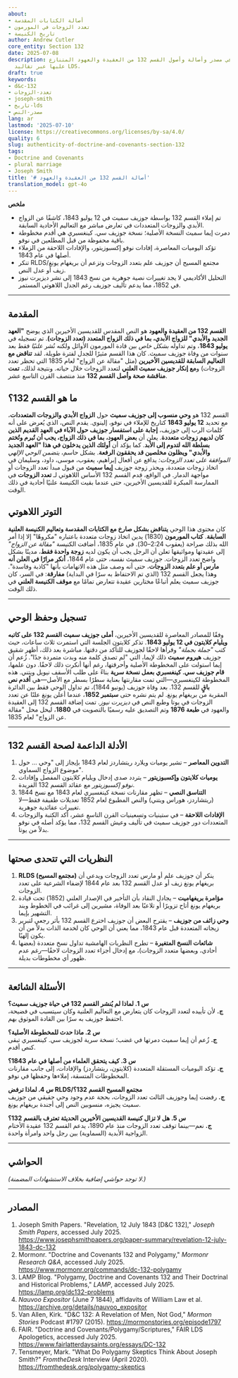 ```yaml
---
about:
- أصالة الكتابات المقدسة
- تعدد الزوجات في المورمون
- تاريخ الكنيسة
author: Andrew Cutler
core_entity: Section 132
date: 2025-07-08
description: تحقيق شامل في مصدر وأصالة وأصول القسم 132 من العقيدة والعهود المتنازع
  عليها عبر تقاليد LDS.
draft: true
keywords:
- d&c-132
- تعدد-الزوجات
- joseph-smith
- تاريخ-lds
- مصدر-النص
lang: ar
lastmod: '2025-07-10'
license: https://creativecommons.org/licenses/by-sa/4.0/
quality: 6
slug: authenticity-of-doctrine-and-covenants-section-132
tags:
- Doctrine and Covenants
- plural marriage
- Joseph Smith
title: '# أصالة القسم 132 من العقيدة والعهود'
translation_model: gpt-4o
---
```


**ملخص** <!-- ≤ 100 words, 3–7 bullets -->

- تم إملاء القسم 132 بواسطة جوزيف سميث في 12 يوليو 1843، كاشفًا عن الزواج الأبدي والزوجات المتعددات في تعارض مباشر مع التعاليم الأحادية السابقة.
- دمرت إيما سميث النسخة الأصلية؛ نسخة جوزيف سي. كينغسبري هي أقدم مخطوطة باقية محفوظة من قبل المطلعين في نوفو.
- تؤكد اليوميات المعاصرة، إفادات نوفو إكسبوزيتور، والإفادات اللاحقة من الزملاء أصلها في عام 1843.
- تنكر RLDS/مجتمع المسيح أن جوزيف علم بتعدد الزوجات وتزعم أن بريغهام يونغ زيف أو عدل النص.
- التحليل الأكاديمي لا يجد تغييرات نصية جوهرية من نسخ 1843 إلى نشر ديزيرت نيوز في 1852، مما يدعم تأليف جوزيف رغم الجدل اللاهوتي المستمر.

---

## المقدمة

**القسم 132 من العقيدة والعهود** هو النص المقدس للقديسين الأخيرين الذي يوضح **"العهد الجديد والأبدي" للزواج الأبدي، بما في ذلك الزواج المتعدد (تعدد الزوجات)**. تم تسجيله في **يوليو 1843**، وتم تداوله *بشكل خاص* بين قادة المورمون الأوائل ولكنه نُشر *علنيًا* فقط بعد سنوات من وفاة جوزيف سميث. كان هذا القسم مثيرًا للجدل لفترة طويلة. لقد **تناقض مع التعاليم السابقة للقديسين الأخيرين** (مثل "مقالة عن الزواج" لعام 1835 التي تحظر تعدد الزوجات) و**مع إنكار جوزيف سميث العلني** لتعدد الزوجات خلال حياته. ونتيجة لذلك، **تمت مناقشة صحة وأصل القسم 132** منذ منتصف القرن التاسع عشر.

## ما هو القسم 132؟

القسم 132 هو **وحي منسوب إلى جوزيف سميث** حول **الزواج الأبدي والزوجات المتعددات**، مع تحديد **12 يوليو 1843** كتاريخ للإملاء في نوفو، إلينوي. يقدم النص، الذي يُعرض على أنه كلمات الرب إلى جوزيف، **إجابة على استفسار جوزيف حول الآباء في العهد القديم الذين كان لديهم زوجات متعددة**. يعلن أن **بعض العهود، بما في ذلك الزواج، يجب أن تُبرم وتُختم بسلطة الله لتدوم إلى الأبد**. كما يؤكد أن **أولئك الذين يدخلون في هذا "العهد الجديد والأبدي" ويظلون مخلصين قد يحققون الرفعة**. بشكل حاسم، *يتضمن الوحي الإلهي الموافقة على تعدد الزوجات:* يدافع عن أفعال إبراهيم، يعقوب، موسى، داود، وسليمان في اتخاذ زوجات متعددة، ويحذر زوجة جوزيف **إيما سميث** من قبول مبدأ تعدد الزوجات أو مواجهة الدمار. في الواقع، قدم القسم 132 الأساس اللاهوتي لـ **تعدد الزوجات** في الممارسة المبكرة للقديسين الأخيرين، حتى عندما بقيت الكنيسة علنيًا أحادية في ذلك الوقت.

## التوتر اللاهوتي

كان محتوى هذا الوحي **يتناقض بشكل صارخ مع الكتابات المقدسة وتعاليم الكنيسة العلنية السابقة**. **كتاب المورمون** (1830) يدين اتخاذ زوجات متعددة باعتباره "مكروهًا" إلا إذا أمر الله بذلك صراحة (يعقوب 2:24–30). في عام 1835، أضافت الكنيسة *"مقالة عن الزواج"* إلى عقيدتها ومواثيقها تعلن أن الرجل يجب أن يكون لديه **زوجة واحدة فقط**، مدينًا بشكل واضح تعدد الزوجات. جوزيف سميث نفسه، حتى عام 1844، **أنكر مرارًا في العلن أنه مارس أو علم بتعدد الزوجات**، حتى أنه وصف مثل هذه الاتهامات بأنها "كاذبة وفاسدة". وهذا يجعل القسم 132 (الذي تم الاحتفاظ به سرًا في البداية) **مفارقة**: في السر، كان جوزيف سميث يعلم أتباعًا مختارين عقيدة تتعارض تمامًا مع **موقف الكنيسة العلني** في ذلك الوقت.

---

## تسجيل وحفظ الوحي

وفقًا للمصادر المعاصرة للقديسين الأخيرين، **أملى جوزيف سميث القسم 132 على كاتبه ويليام كلايتون في 12 يوليو 1843**. تذكر كلايتون الجلسة التي استمرت ثلاث ساعات، حيث كتب *"جملة بجملة"* وقرأها لاحقًا لجوزيف للتأكد من دقتها. مباشرة بعد ذلك، أظهر شقيق جوزيف **هيروم سميث** ذلك لإيما، التي "لم تصدق كلمة منه وبدت متمردة جدًا". زُعم أن إيما استولت على المخطوطة الأصلية وأحرقتها، رغم أنها أنكرت ذلك لاحقًا. دون علمها، **قام جوزيف سي. كينغسبري بعمل نسخة سرية** بناءً على طلب الأسقف نيويل ويتني. هذه المخطوطة لكينغسبري—التي تمت مقارنتها بعناية سطرًا بسطر مع الأصل—هي **أقدم نص باقٍ** للقسم 132. بعد وفاة جوزيف (يونيو 1844)، تم تداول الوحي فقط بين الدائرة المقربة من بريغهام يونغ. لم يتم نشره حتى **سبتمبر 1852**، عندما أعلن يونغ علنًا عن تعدد الزوجات في يوتا وطبع النص في *ديزيرت نيوز*. تمت إضافة القسم 132 إلى العقيدة والعهود في **طبعة 1876** وتم التصديق عليه رسميًا بالتصويت في **1880**، ليحل محل "مقالة عن الزواج" لعام 1835.

---

## الأدلة الداعمة لصحة القسم 132

1. **التدوين المعاصر** – تشير يوميات ويلارد ريتشاردز لعام 1843 بإيجاز إلى "وحي ... حول موضوع الزواج السماوي".  
2. **يوميات كلايتون وإكسبوزيتور** – يتردد صدى إدخال ويليام كلايتون المفصل وإفادات *نوفو إكسبوزيتور* مع عقائد القسم 132 الفريدة.  
3. **التناسق النصي** – تظهر مقارنات نسخة كينغسبري لعام 1843 مع نسخ 1844 (ريتشاردز، هوراس ويتني) والنص المطبوع لعام 1852 تعديلات طفيفة فقط—لا تغييرات عقائدية جوهرية.  
4. **الإفادات اللاحقة** – في ستينيات وتسعينيات القرن التاسع عشر، أكد الكتبة والزوجات المتعددات دور جوزيف سميث في تأليف وعيش القسم 132، مما يؤكد أصله في نوفو بدلاً من يوتا.

---

## النظريات التي تتحدى صحتها

1. **RLDS (مجتمع المسيح)** ينكر أن جوزيف علم أو مارس تعدد الزوجات ويدعي أن بريغهام يونغ زيف أو عدل القسم 132 بعد عام 1844 لإضفاء الشرعية على تعدد الزوجات. 
2. **مؤامرة بريغهاميت** – يجادل النقاد بأن التأخير في الإصدار العلني (1852) تحت قيادة بريغهام يونغ أتاح تزويرًا أو تلاعبًا بعد الوفاة، مشيرين إلى غرائب في الخطوط وبند التشهير بإيما. 
3. **وحي زائف من جوزيف** – يقترح البعض أن جوزيف اخترع القسم 132 بأثر رجعي لتبرير زيجاته المتعددة قبل عام 1843، مما يعني أن الوحي كان لخدمة الذات بدلاً من أن يكون إلهيًا. 
4. **شائعات النسخ المتغيرة** – تطرح النظريات الهامشية تداول نسخ متعددة (بعضها أحادي، وبعضها متعدد الزوجات)، مع إدخال أجزاء تعدد الزوجات لاحقًا—رغم عدم ظهور أي مخطوطات بديلة.

---

## الأسئلة الشائعة

**س 1. لماذا لم يُنشر القسم 132 في حياة جوزيف سميث؟**  
**ج.** لأن تأييده لتعدد الزوجات كان يتعارض مع التعاليم العلنية وكان سيتسبب في فضيحة، احتفظ جوزيف به سرًا بين القادة الموثوق بهم.  

**س 2. ماذا حدث للمخطوطة الأصلية؟**  
**ج.** زُعم أن إيما سميث دمرتها في غضب؛ نسخة سرية لجوزيف سي. كينغسبري تبقى كنص أقدم.  

**س 3. كيف يتحقق العلماء من أصلها في عام 1843؟**  
**ج.** تؤكد اليوميات المستقلة المتعددة (كلايتون، ريتشاردز) والإفادات، إلى جانب مقارنات المخطوطات المتسقة، إملاءها وحفظها في نوفو.  

**س 4. لماذا ترفض RLDS/مجتمع المسيح القسم 132؟**  
**ج.** رفضت إيما وجوزيف الثالث تعدد الزوجات، بحجة عدم وجود وحي حقيقي من جوزيف سميث يجيزه، منسوبين النص إلى أجندة بريغهام يونغ.  

**س 5. هل لا تزال كنيسة القديسين الأخيرين الحديثة تعترف بالقسم 132؟**  
**ج.** نعم—بينما توقف تعدد الزوجات منذ عام 1890، يدعم القسم 132 عقيدة الأختام الزواجية الأبدية (السماوية) بين رجل واحد وامرأة واحدة.

---

## الحواشي

*(لا توجد حواشي إضافية بخلاف الاستشهادات المضمنة.)*

---

## المصادر

1. Joseph Smith Papers. "Revelation, 12 July 1843 [D&C 132]," *Joseph Smith Papers*, accessed July 2025. <https://www.josephsmithpapers.org/paper-summary/revelation-12-july-1843-dc-132> 
2. Mormonr. "Doctrine and Covenants 132 and Polygamy," *Mormonr Research Q&A*, accessed July 2025. <https://www.mormonr.org/commands/dc-132-polygamy> 
3. LAMP Blog. "Polygamy, Doctrine and Covenants 132 and Their Doctrinal and Historical Problems," *LAMP*, accessed July 2025. <https://lamp.org/dc132-problems> 
4. *Nauvoo Expositor* (June 7 1844), affidavits of William Law et al. <https://archive.org/details/nauvoo_expositor> 
5. Van Allen, Kirk. "D&C 132: A Revelation of Men, Not God," *Mormon Stories* Podcast #1797 (2015). <https://mormonstories.org/episode1797> 
6. FAIR. "Doctrine and Covenants/Polygamy/Scriptures," FAIR LDS Apologetics, accessed July 2025. <https://www.fairlatterdaysaints.org/essays/DC-132> 
7. Tensmeyer, Mark. "What Do Polygamy Skeptics Think About Joseph Smith?" *FromtheDesk* Interview (April 2020). <https://fromthedesk.org/polygamy-skeptics>